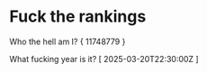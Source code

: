 # Fuck the rankings

Who the hell am I?
{ 11748779 }

What fucking year is it?
[ 2025-03-20T22:30:00Z ]
